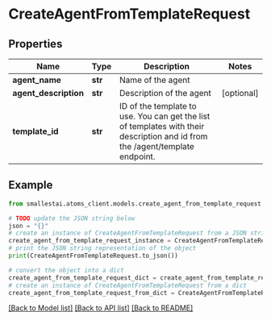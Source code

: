 # CreateAgentFromTemplateRequest


## Properties

Name | Type | Description | Notes
------------ | ------------- | ------------- | -------------
**agent_name** | **str** | Name of the agent | 
**agent_description** | **str** | Description of the agent | [optional] 
**template_id** | **str** | ID of the template to use. You can get the list of templates with their description and id from the /agent/template endpoint. | 

## Example

```python
from smallestai.atoms_client.models.create_agent_from_template_request import CreateAgentFromTemplateRequest

# TODO update the JSON string below
json = "{}"
# create an instance of CreateAgentFromTemplateRequest from a JSON string
create_agent_from_template_request_instance = CreateAgentFromTemplateRequest.from_json(json)
# print the JSON string representation of the object
print(CreateAgentFromTemplateRequest.to_json())

# convert the object into a dict
create_agent_from_template_request_dict = create_agent_from_template_request_instance.to_dict()
# create an instance of CreateAgentFromTemplateRequest from a dict
create_agent_from_template_request_from_dict = CreateAgentFromTemplateRequest.from_dict(create_agent_from_template_request_dict)
```
[[Back to Model list]](../README.md#documentation-for-models) [[Back to API list]](../README.md#documentation-for-api-endpoints) [[Back to README]](../README.md)


